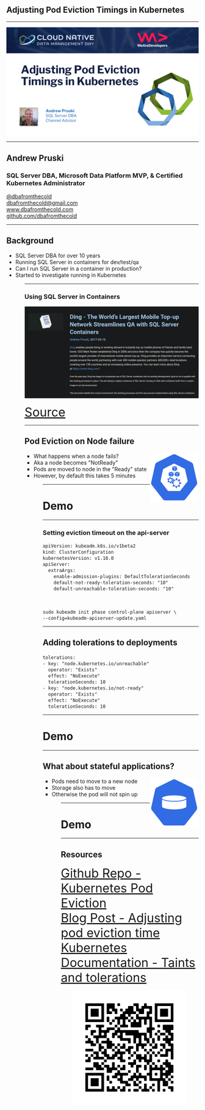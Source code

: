 ## Adjusting Pod Eviction Timings in Kubernetes

---

<p align="center">
<img src="images/cndm_title_slide.png" />
</p>

---

## Andrew Pruski

### SQL Server DBA, Microsoft Data Platform MVP, & Certified Kubernetes Administrator
<!-- .slide: style="text-align: left;"> -->
<i class="fab fa-twitter"></i><a href="https://twitter.com/dbafromthecold">  @dbafromthecold</a><br>
<i class="fas fa-envelope"></i>  dbafromthecold@gmail.com<br>
<i class="fab fa-wordpress"></i>  www.dbafromthecold.com<br>
<i class="fab fa-github"></i><a href="https://github.com/dbafromthecold">  github.com/dbafromthecold</a>

---

## Background
<!-- .slide: style="text-align: left;"> -->
<ul>
<li class="fragment">SQL Server DBA for over 10 years<br></li>
<li class="fragment">Running SQL Server in containers for dev/test/qa<br></li>
<li class="fragment">Can I run SQL Server in a container in production?</li>
<li class="fragment">Started to investigate running in Kubernetes</li>
<ul>

---

### Using SQL Server in Containers

<p align="center">
<img src="images/ding_containers.png" />
</p>

<!-- .slide: style="text-align: left;"> -->
<font size="6">
<a href="https://www.sqlservercentral.com/articles/ding-the-world%E2%80%99s-largest-mobile-top-up-network-streamlines-qa-with-sql-server-containers">Source</a><br>
</font>

---

## Pod Eviction on Node failure
<img src="images/node-128.png" style="float: right"/>
<!-- .slide: style="text-align: left;"> -->
<ul>
<li class="fragment">What happens when a node fails?<br></li>
<li class="fragment">Aka a node becomes "NotReady"<br></li>
<li class="fragment">Pods are moved to node in the "Ready" state</li>
<li class="fragment">However, by default this takes 5 minutes</li>
<ul>

---

# Demo

---

### Setting eviction timeout on the api-server
<!-- .slide: style="text-align: left;"> -->
<pre><code data-line-numbers="1-8|7-8">apiVersion: kubeadm.k8s.io/v1beta2
kind: ClusterConfiguration
kubernetesVersion: v1.18.0
apiServer:
  extraArgs:
    enable-admission-plugins: DefaultTolerationSeconds
    default-not-ready-toleration-seconds: "10"
    default-unreachable-toleration-seconds: "10"
</pre></code>

<br>

<pre><code>sudo kubeadm init phase control-plane apiserver \
--config=kubeadm-apiserver-update.yaml
</pre></code>

---

## Adding tolerations to deployments
<!-- .slide: style="text-align: left;"> -->
<pre><code data-line-numbers="1-5|5|6-9|9">tolerations:
- key: "node.kubernetes.io/unreachable"
  operator: "Exists"
  effect: "NoExecute"
  tolerationSeconds: 10
- key: "node.kubernetes.io/not-ready"
  operator: "Exists"
  effect: "NoExecute"
  tolerationSeconds: 10
</pre></code>

---

# Demo

---

## What about stateful applications?
<img src="images/pv-128.png" style="float: right"/>
<!-- .slide: style="text-align: left;"> -->
<ul>
<li class="fragment">Pods need to move to a new node<br></li>
<li class="fragment">Storage also has to move</li>
<li class="fragment">Otherwise the pod will not spin up</li>
<ul>

---

# Demo

---

## Resources

<!-- .slide: style="text-align: left;"> -->
<font size="6">
<a href="https://github.com/dbafromthecold/KubernetesPodEviction">Github Repo - Kubernetes Pod Eviction</a><br>
<a href="https://dbafromthecold.com/2020/04/08/adjusting-pod-eviction-time-in-kubernetes/">Blog Post - Adjusting pod eviction time</a><br>
<a href="https://kubernetes.io/docs/concepts/scheduling-eviction/taint-and-toleration/">Kubernetes Documentation - Taints and tolerations</a>
</font>

<p align="center">
<img src="images/qr_code.png" />
</p>